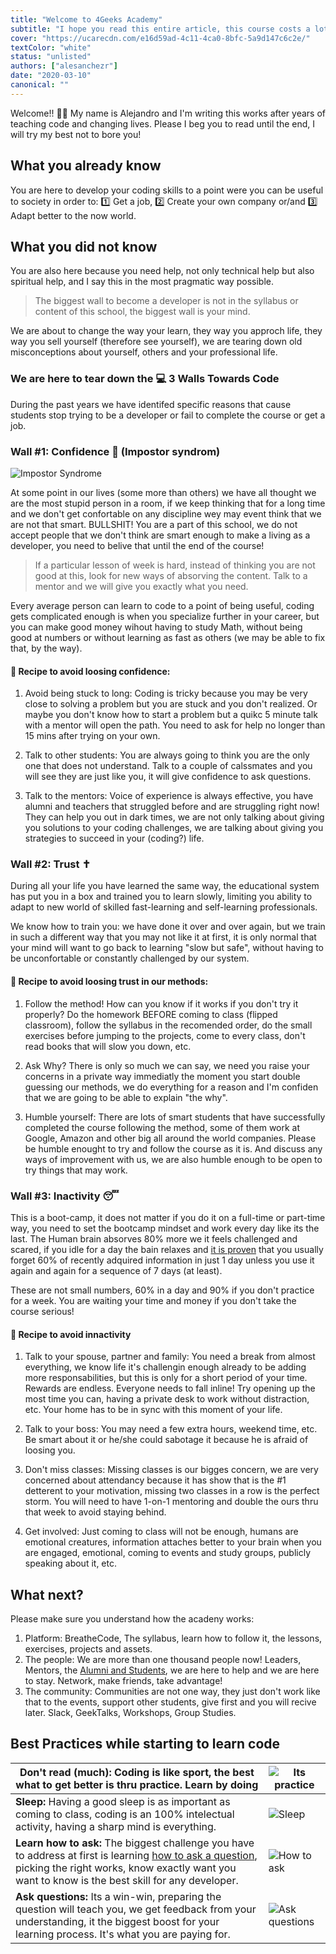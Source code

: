 ```yaml
---
title: "Welcome to 4Geeks Academy"
subtitle: "I hope you read this entire article, this course costs a lot of money and this reading summarizes in 3 minutes the recipe to take full advantage of it in the most effective way."
cover: "https://ucarecdn.com/e16d59ad-4c11-4ca0-8bfc-5a9d147c6c2e/"
textColor: "white"
status: "unlisted"
authors: ["alesanchezr"]
date: "2020-03-10"
canonical: ""
---
```


Welcome!! 🤩👏 My name is Alejandro and I'm writing this works after years of teaching code and changing lives. Please I beg you to read until the end, I will try my best not to bore you!

## What you already know

You are here to develop your coding skills to a point were you can be useful to society in order to: 1️⃣ Get a job, 2️⃣ Create your own company or/and 3️⃣ Adapt better to the now world.

## What you did not know

You are also here because you need help, not only technical help but also spiritual help, and I say this in the most pragmatic way possible.

> The biggest wall to become a developer is not in the syllabus or content of this school, the biggest wall is your mind.

We are about to change the way your learn, they way you approch life, they way you sell yourself (therefore see yourself), we are tearing down old misconceptions about yourself, others and your professional life.

### We are here to tear down the 💻 3 Walls Towards Code 

During the past years we have identifed specific reasons that cause students stop trying to be a developer or fail to complete the course or get a job. 

### Wall #1: Confidence 🥺 (Impostor syndrom)

![Impostor Syndrome](https://ucarecdn.com/6cf4655f-665f-4f68-b021-f34238cedd69/)

At some point in our lives (some more than others) we have all thought we are the most stupid person in a room, if we keep thinking that for a long time and we don't get confortable on any discipline wey may event think that we are not that smart. BULLSHIT! You are a part of this school, we do not accept people that we don't think are smart enough to make a living as a developer, you need to belive that until the end of the course!

> If a particular lesson of week is hard, instead of thinking you are not good at this, look for new ways of absorving the content. Talk to a mentor and we will give you exactly what you need.

Every average person can learn to code to a point of being useful, coding gets complicated enough is when you specialize further in your career, but you can make good money wihout having to study Math, without being good at numbers or without learning as fast as others (we may be able to fix that, by the way).

#### 📝 Recipe to avoid loosing confidence:

1. Avoid being stuck to long: Coding is tricky because you may be very close to solving a problem but you are stuck and you don't realized. Or maybe you don't know how to start a problem but a quikc 5 minute talk with a mentor will open the path. You need to ask for help no longer than 15 mins after trying on your own.

2. Talk to other students: You are always going to think you are the only one that does not understand. Talk to a couple of calssmates and you will see they are just like you, it will give confidence to ask questions.

3. Talk to the mentors: Voice of experience is always effective, you have alumni and teachers that struggled before and are struggling right now! They can help you out in dark times, we are not only talking about giving you solutions to your coding challenges, we are talking about giving you strategies to succeed in your (coding?) life.

### Wall #2: Trust ✝

During all your life you have learned the same way, the educational system has put you in a box and trained you to learn slowly, limiting you ability to adapt to new world of skilled fast-learning and self-learning professionals.

We know how to train you: we have done it over and over again, but we train in such a different way that you may not like it at first, it is only normal that your mind will want to go back to learning "slow but safe", without having to be unconfortable or constantly challenged by our system.

#### 📝 Recipe to avoid loosing trust in our methods:

1. Follow the method! How can you know if it works if you don't try it properly? Do the homework BEFORE coming to class (flipped classroom), follow the syllabus in the recomended order, do the small exercises before jumping to the projects, come to every class, don't read books that will slow you down, etc.

2. Ask Why? There is only so much we can say, we need you raise your concerns in a private way immediatly the moment you start double guessing our methods, we do everything for a reason and I'm confiden that we are going to be able to explain "the why".

3. Humble yourself: There are lots of smart students that have successfully completed the course following the method, some of them work at Google, Amazon and other big all around the world companies. Please be humble enought to try and follow the course as it is. And discuss any ways of improvement with us, we are also humble enough to be open to try things that may work.

### Wall #3: Inactivity 😴 

This is a boot-camp, it does not matter if you do it on a full-time or part-time way, you need to set the bootcamp mindset and work every day like its the last. The Human brain absorves 80% more we it feels challenged and scared, if you idle for a day the bain relaxes and [it is proven](https://www.youtube.com/watch?v=h5PLO4XAXhs) that you usually forget 60% of recently adquired information in just 1 day unless you use it again and again for a sequence of 7 days (at least).  

These are not small numbers, 60% in a day and 90% if you don't practice for a week. You are waiting your time and money if you don't take the course serious! 

#### 📝 Recipe to avoid innactivity

1. Talk to your spouse, partner and family: You need a break from almost everything, we know life it's challengin enough already to be adding more responsabilities, but this is only for a short period of your time. Rewards are endless. Everyone needs to fall inline! Try opening up the most time you can, having a private desk to work without distraction, etc. Your home has to be in sync with this moment of your life.

2. Talk to your boss: You may need a few extra hours, weekend time, etc. Be smart about it or he/she could sabotage it because he is afraid of loosing you.

3. Don't miss classes: Missing classes is our bigges concern, we are very concerned about attendancy because it has show that is the #1 detterent to your motivation, missing two classes in a row is the perfect storm. You will need to have 1-on-1 mentoring and double the ours thru that week to avoid staying behind.

4. Get involved: Just coming to class will not be enough, humans are emotional creatures, information attaches better to your brain when you are engaged, emotional, coming to events and study groups, publicly speaking about it, etc. 

## What next?

Please make sure you understand how the acadeny works:

1. Platform: BreatheCode, The syllabus, learn how to follow it, the lessons, exercises, projects and assets.
2. The people: We are more than one thousand people now! Leaders, Mentors, the [Alumni and Students](http://sep.4geeksacademy.com/), we are here to help and we are here to stay. Network, make friends, take advantage!
3. The community: Communities are not one way, they just don't work like that to the events, support other students, give first and you will recive later. Slack, GeekTalks, Workshops, Group Studies.


## Best Practices while starting to learn code

| **Don't read (much):** Coding is like sport, the best what to get better is thru practice. Learn by doing |    ![Its practice](https://ucarecdn.com/01868f7d-4949-4e15-85da-8042ea24a11a/-/resize/x300/)
| ---   | ----      |
| **Sleep:** Having a good sleep is as important as coming to class, coding is an 100% intelectual activity, having a sharp mind is everything. | ![Sleep](https://ucarecdn.com/d29be460-cc2e-42e6-bf92-f9516fd7b21a/-/resize/200x/) |
| **Learn how to ask:** The biggest challenge you have to address at first is learning [how to ask a question](https://content.breatheco.de/how-to/ask), picking the right works, know exactly want you want to know is the best skill for any developer. | ![How to ask](https://ucarecdn.com/fdb86b48-fb0b-4841-8d4d-60d4dbf4d70c/) |
| **Ask questions:** Its a win-win, preparing the question will teach you, we get feedback from your understanding, it the biggest boost for your learning process. It's what you are paying for. | ![Ask questions](https://ucarecdn.com/5e975e91-1447-4117-b50b-b00df99a88a5/) |